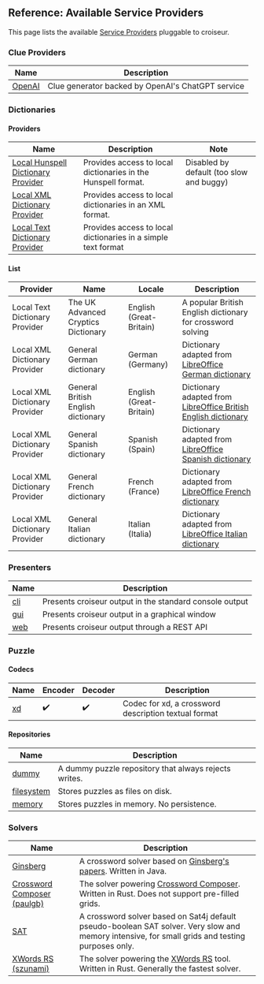 <!--
SPDX-FileCopyrightText: 2023 Antoine Belvire
SPDX-License-Identifier: GPL-3.0-or-later
-->

## Reference: Available Service Providers

This page lists the available [Service Providers][] pluggable to croiseur.

### Clue Providers

| Name       | Description                                       |
|------------|---------------------------------------------------|
| [OpenAI][] | Clue generator backed by OpenAI's ChatGPT service |

### Dictionaries

#### Providers

| Name                                   | Description                                                   | Note                                     |
|----------------------------------------|---------------------------------------------------------------|------------------------------------------|
| [Local Hunspell Dictionary Provider][] | Provides access to local dictionaries in the Hunspell format. | Disabled by default (too slow and buggy) |
| [Local XML Dictionary Provider][]      | Provides access to local dictionaries in an XML format.       |                                          |
| [Local Text Dictionary Provider][]     | Provides access to local dictionaries in a simple text format |                                          |

#### List

| Provider                       | Name                                | Locale                  | Description                                                        |
|--------------------------------|-------------------------------------|-------------------------|--------------------------------------------------------------------|
| Local Text Dictionary Provider | The UK Advanced Cryptics Dictionary | English (Great-Britain) | A popular British English dictionary for crossword solving         |
| Local XML Dictionary Provider  | General German dictionary           | German (Germany)        | Dictionary adapted from [LibreOffice German dictionary][]          |
| Local XML Dictionary Provider  | General British English dictionary  | English (Great-Britain) | Dictionary adapted from [LibreOffice British English dictionary][] |
| Local XML Dictionary Provider  | General Spanish dictionary          | Spanish (Spain)         | Dictionary adapted from [LibreOffice Spanish dictionary][]         |
| Local XML Dictionary Provider  | General French dictionary           | French (France)         | Dictionary adapted from [LibreOffice French dictionary][]          |
| Local XML Dictionary Provider  | General Italian dictionary          | Italian (Italia)        | Dictionary adapted from [LibreOffice Italian dictionary][]         |

### Presenters

| Name    | Description                                             |
|---------|---------------------------------------------------------|
| [cli][] | Presents croiseur output in the standard console output |
| [gui][] | Presents croiseur output in a graphical window          |
| [web][] | Presents croiseur output through a REST API             |

### Puzzle

#### Codecs

| Name   | Encoder | Decoder | Description                                          |
|--------|---------|---------|------------------------------------------------------|
| [xd][] | ✔️      | ✔️      | Codec for xd, a crossword description textual format |

#### Repositories

| Name           | Description                                           |
|----------------|-------------------------------------------------------|
| [dummy][]      | A dummy puzzle repository that always rejects writes. |
| [filesystem][] | Stores puzzles as files on disk.                      |
| [memory][]     | Stores puzzles in memory. No persistence.             |

### Solvers

| Name                            | Description                                                                                                                                     |
|---------------------------------|-------------------------------------------------------------------------------------------------------------------------------------------------|
| [Ginsberg][]                    | A crossword solver based on [Ginsberg's papers][]. Written in Java.                                                                             |
| [Crossword Composer (paulgb)][] | The solver powering [Crossword Composer][]. Written in Rust. Does not support pre-filled grids.                                                 |
| [SAT][]                         | A crossword solver based on Sat4j default pseudo-boolean SAT solver. Very slow and memory intensive, for small grids and testing purposes only. |
| [XWords RS (szunami)][]         | The solver powering the [XWords RS][] tool. Written in Rust. Generally the fastest solver.                                                      |

<!-- Reference Links -->

[cli]: ../../croiseur-cli

[dummy]: ../../croiseur-spi/croiseur-spi-puzzle-repository/src/main/java/re/belv/croiseur/spi/puzzle/repository/DummyPuzzleRepository.java

[Crossword Composer]: https://github.com/paulgb/crossword-composer

[Crossword Composer (paulgb)]: ../../croiseur-solver/croiseur-solver-paulgb-plugin

[Ginsberg]: ../../croiseur-solver/croiseur-solver-ginsberg-plugin

[Ginsberg's papers]: https://www.aaai.org/Papers/AAAI/1990/AAAI90-032.pdf

[filesystem]: ../../croiseur-puzzle/croiseur-puzzle-repository-filesystem-plugin

[gui]: ../../croiseur-gui

[LibreOffice British English dictionary]: ../../croiseur-dictionary/croiseur-dictionary-hunspell-data/libreoffice-dictionaries/en

[LibreOffice French dictionary]: ../../croiseur-dictionary/croiseur-dictionary-hunspell-data/libreoffice-dictionaries/fr_FR

[LibreOffice German dictionary]: ../../croiseur-dictionary/croiseur-dictionary-hunspell-data/libreoffice-dictionaries/de

[LibreOffice Italian dictionary]: ../../croiseur-dictionary/croiseur-dictionary-hunspell-data/libreoffice-dictionaries/it_IT

[LibreOffice Spanish dictionary]: ../../croiseur-dictionary/croiseur-dictionary-hunspell-data/libreoffice-dictionaries/es

[Local Hunspell Dictionary Provider]: ../../croiseur-dictionary/croiseur-dictionary-hunspell-plugin

[Local Text Dictionary Provider]: ../../croiseur-dictionary/croiseur-dictionary-txt-plugin

[Local XML Dictionary Provider]: ../../croiseur-dictionary/croiseur-dictionary-xml-plugin

[memory]: ../../croiseur-puzzle/croiseur-puzzle-repository-memory-plugin

[OpenAI]: ../../croiseur-clue/croiseur-clue-openai-plugin

[SAT]: ../../croiseur-solver/croiseur-solver-sat-plugin

[Service Providers]: ../../croiseur-spi

[xd]: ../../croiseur-puzzle/croiseur-puzzle-codec-xd-plugin

[XWords RS (szunami)]: ../../croiseur-solver/croiseur-solver-szunami-plugin

[XWords RS]: https://github.com/szunami/xwords-rs

[web]: ../../croiseur-web